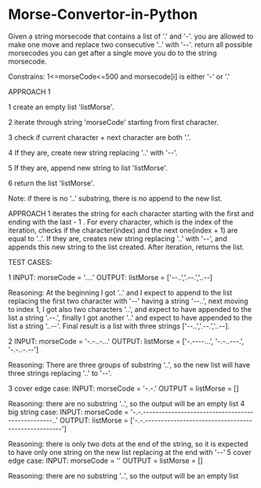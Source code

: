 # Morse-Convertor-in-Python
Given a string morsecode that contains a list of '.' and '-'. you are allowed to make one move and replace two consecutive '..' with '--'. return all possible morsecodes you can get after a single move you do to the string morsecode.

Constrains: 1<=morseCode<=500 and morsecode[i] is either '-' or '.'

APPROACH 1

1 create an empty list 'listMorse'.

2 iterate through string 'morseCode' starting from first character.

3 check if current character + next character are both '.'.

4 If they are, create new string replacing '..' with '--'.

5 If they are, append new string to list 'listMorse'.

6 return the list 'listMorse'.

Note: if there is no '..' substring, there is no append to the new list.

APPROACH 1 iterates the string for each character starting with the first and ending with the last - 1 . For every character, which is the index of the iteration, checks if the character(index) and the next one(index + 1) are equal to '..'. If they are, creates new string replacing '..' with '--', and appends this new string to the list created. After iteration, returns the list.

TEST CASES:

1 INPUT: morseCode = '....' OUTPUT: listMorse = ['--..','.--.','..--]

Reasoning: At the beginning I got '..' and I expect to append to the list replacing the first two character with '--' having a string '--..', next moving to index 1, I got also two characters '..', and expect to have appended to the list a string '.--.', finally I got another '..' and expect to have appended to the list a string '..--'. Final result is a list with three strings ['--..','.--.','..--].

2 INPUT: morseCode = '-.-..-...' OUTPUT: listMorse = ['-.----...', '-.-..---.', '-.-..-.--']

Reasoning: There are three groups of substring '..', so the new list will have three strings replacing '..' to '--'.

3 cover edge case: INPUT: morseCode = '-.-.' OUTPUT = listMorse = []

Reasoning:   there are no substring '..', so the output will be an empty list
4 big string case: INPUT: morseCode = '-.-.-------------------------------------------------..' OUTPUT: listMorse = ['-.-.---------------------------------------------------']

Reasoning: there is only two dots at the end of the string, so it is expected to have only one
           string on the new list replacing at the end with '--'
5 cover edge case: INPUT: morseCode = '' OUTPUT = listMorse = []

Reasoning:  there are no substring '..', so the output will be an empty list

